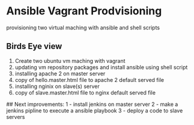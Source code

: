 # Ansible Vagrant Prodvisioning

<p> provisioning two virtual maching with ansible and shell scripts </p>

## Birds Eye view

<ol>
    <li>Create two ubuntu vm maching with vagrant </li>
    <li>updating vm repository packages and install ansible using shell script </li>
    <li>installing apache 2 on master server</li>
    <li>copy of hello.master.html file to apache 2 default served file</li>
    <li>installing nginix on slave(s) server</li>
    <li>copy of slave.master.html file to nginx default served file</li>
</ol>
## Next improvements:
1 - install jenkins on master server
2 - make a jenkins pipline to execute a ansible playbook
3 - deploy a code to slave servers
